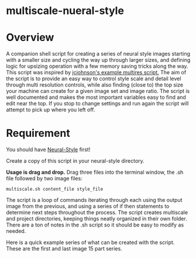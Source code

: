 # multiscale-nueral-style
# Overview
A companion shell script for creating a series of neural style images starting with a smaller size and cycling the way up through larger sizes, and defining logic for upsizing operation with a few memory saving tricks along the way. This script was inspired by <a href="https://github.com/jcjohnson/neural-style/blob/master/examples/multigpu_scripts/starry_stanford.sh">jcjohnson's example multires script.</a>  The aim of the script is to provide an easy way to control style scale and detail level through multi resolution controls, while also finding (close to) the top size your machine can create for a given image set and image ratio. The script is well documented and makes the most important variables easy to find and edit near the top. If you stop to change settings and run again the script will attempt to pick up where you left off.



# Requirement
You should have [Neural-Style](https://github.com/jcjohnson/neural-style/) first!


Create a copy of this script in your neural-style directory. 

<strong>Usage is drag and drop.</strong> Drag three files into the terminal window, the .sh file followed by two image files:

`multiscale.sh content_file style_file`


The script is a loop of commands iterating through each using the output image from the previous, and using a series of if then statements to determine next steps throughout the process. The script creates multiscale and project directories, keeping things neatly organized in their own folder. There are a ton of notes in the .sh script so it should be easy to modify as needed.

Here is a quick example series of what can be created with the script. These are the first and last image 15 part series. 

<img src="http://i.imgur.com/dIlrNW7.jpg" alt=""/>
<img src="http://i.imgur.com/0TCApCR.jpg" alt=""/>
<img src="http://i.imgur.com/vVURJIM.jpg" alt=""/>
<img src="http://i.imgur.com/fxPJHpY.jpg" alt=""/>
